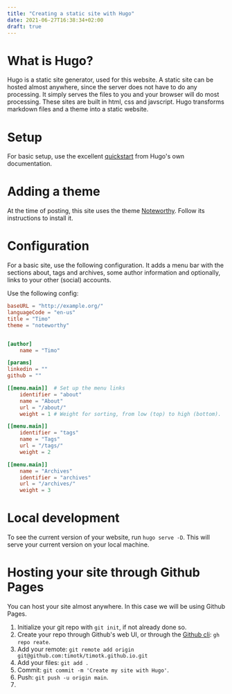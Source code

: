 ```yaml
---
title: "Creating a static site with Hugo"
date: 2021-06-27T16:38:34+02:00
draft: true
---
```


# What is Hugo?
Hugo is a static site generator, used for this website. A static site can be hosted almost anywhere, since the server does not have to do any processing. It simply serves the files to you and your browser will do most processing. These sites are built in html, css and javscript. Hugo transforms markdown files and a theme into a static website.

# Setup
For basic setup, use the excellent [quickstart](https://gohugo.io/getting-started/quick-start/) from Hugo's own documentation.

# Adding a theme
At the time of posting, this site uses the theme [Noteworthy](https://themes.gohugo.io/hugo-theme-noteworthy/). Follow its instructions to install it.

# Configuration
For a basic site, use the following configuration. It adds a menu bar with the sections about, tags and archives, some author information and optionally, links to your other (social) accounts.

Use the following config:
```toml
baseURL = "http://example.org/"
languageCode = "en-us"
title = "Timo"
theme = "noteworthy"


[author]
    name = "Timo"

[params]
linkedin = ""
github = ""

[[menu.main]]  # Set up the menu links
    identifier = "about"
    name = "About"
    url = "/about/"
    weight = 1 # Weight for sorting, from low (top) to high (bottom).

[[menu.main]]
    identifier = "tags"
    name = "Tags"
    url = "/tags/"
    weight = 2

[[menu.main]]
    name = "Archives"
    identifier = "archives"
    url = "/archives/"
    weight = 3
```

# Local development
To see the current version of your website, run `hugo serve -D`. This will serve your current version on your local machine.

# Hosting your site through Github Pages
You can host your site almost anywhere. In this case we will be using Github Pages.

1. Initialize your git repo with `git init`, if not already done so.
2. Create your repo through Github's web UI, or through the [Github cli](https://github.com/cli/cli): `gh repo reate`.
3. Add your remote: `git remote add origin git@github.com:timotk/timotk.github.io.git`
4. Add your files: `git add .`
5. Commit: `git commit -m 'Create my site with Hugo'`.
6. Push: `git push -u origin main`.
7.